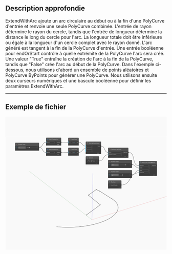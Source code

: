 ## Description approfondie
ExtendWithArc ajoute un arc circulaire au début ou à la fin d'une PolyCurve d'entrée et renvoie une seule PolyCurve combinée. L'entrée de rayon détermine le rayon du cercle, tandis que l'entrée de longueur détermine la distance le long du cercle pour l'arc. La longueur totale doit être inférieure ou égale à la longueur d'un cercle complet avec le rayon donné. L'arc généré est tangent à la fin de la PolyCurve d'entrée. Une entrée booléenne pour endOrStart contrôle à quelle extrémité de la PolyCurve l'arc sera créé. Une valeur "True" entraîne la création de l'arc à la fin de la PolyCurve, tandis que "False" crée l'arc au début de la PolyCurve. Dans l'exemple ci-dessous, nous utilisons d'abord un ensemble de points aléatoires et PolyCurve ByPoints pour générer une PolyCurve. Nous utilisons ensuite deux curseurs numériques et une bascule booléenne pour définir les paramètres ExtendWithArc.
___
## Exemple de fichier

![ExtendWithArc](./Autodesk.DesignScript.Geometry.PolyCurve.ExtendWithArc_img.jpg)

